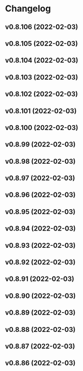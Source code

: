 # Changelog

<!--next-version-placeholder-->

## v0.8.106 (2022-02-03)


## v0.8.105 (2022-02-03)


## v0.8.104 (2022-02-03)


## v0.8.103 (2022-02-03)


## v0.8.102 (2022-02-03)


## v0.8.101 (2022-02-03)


## v0.8.100 (2022-02-03)


## v0.8.99 (2022-02-03)


## v0.8.98 (2022-02-03)


## v0.8.97 (2022-02-03)


## v0.8.96 (2022-02-03)


## v0.8.95 (2022-02-03)


## v0.8.94 (2022-02-03)


## v0.8.93 (2022-02-03)


## v0.8.92 (2022-02-03)


## v0.8.91 (2022-02-03)


## v0.8.90 (2022-02-03)


## v0.8.89 (2022-02-03)


## v0.8.88 (2022-02-03)


## v0.8.87 (2022-02-03)


## v0.8.86 (2022-02-03)

